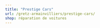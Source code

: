 ```yaml
---
title: "Prestige Cars"
url: /gretz-armainvilliers/prestige-cars/
shop: réparation de voitures
---
```


